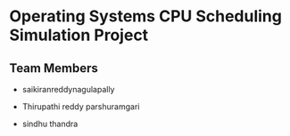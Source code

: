 
# Operating Systems CPU Scheduling Simulation Project

## Team Members

* saikiranreddynagulapally

* Thirupathi reddy parshuramgari

* sindhu thandra



